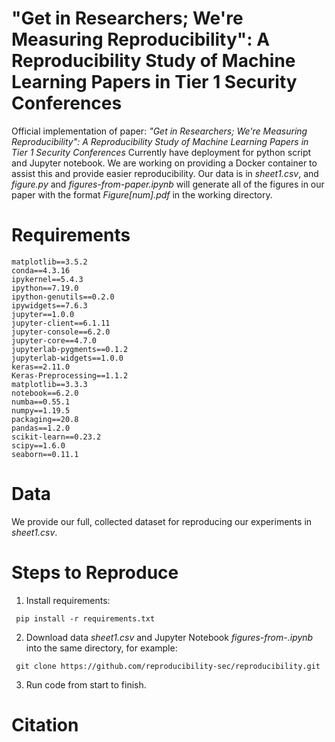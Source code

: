 # "Get in Researchers; We're Measuring Reproducibility": A Reproducibility Study of Machine Learning Papers in Tier 1 Security Conferences
Official implementation of paper: *"Get in Researchers; We're Measuring Reproducibility": A Reproducibility Study of Machine Learning Papers in Tier 1 Security Conferences*
Currently have deployment for python script and Jupyter notebook. We are working on providing a Docker container to assist this and provide easier reproducibility. 
Our data is in *sheet1.csv*, and *figure.py* and *figures-from-paper.ipynb* will generate all of the figures in our paper with the format *Figure[num].pdf* in 
the working directory.
# Requirements
<pre><code>matplotlib==3.5.2
conda==4.3.16
ipykernel==5.4.3
ipython==7.19.0
ipython-genutils==0.2.0
ipywidgets==7.6.3
jupyter==1.0.0
jupyter-client==6.1.11
jupyter-console==6.2.0
jupyter-core==4.7.0
jupyterlab-pygments==0.1.2
jupyterlab-widgets==1.0.0
keras==2.11.0
Keras-Preprocessing==1.1.2
matplotlib==3.3.3
notebook==6.2.0
numba==0.55.1
numpy==1.19.5
packaging==20.8
pandas==1.2.0
scikit-learn==0.23.2
scipy==1.6.0
seaborn==0.11.1
</code></pre>
# Data
We provide our full, collected dataset for reproducing our experiments in *sheet1.csv*.
# Steps to Reproduce
1. Install requirements: 
<pre><code> pip install -r requirements.txt </code></pre>
2. Download data *sheet1.csv* and Jupyter Notebook *figures-from-.ipynb* into the same directory, for example:
<pre><code> git clone https://github.com/reproducibility-sec/reproducibility.git </code></pre>
3. Run code from start to finish.
# Citation

